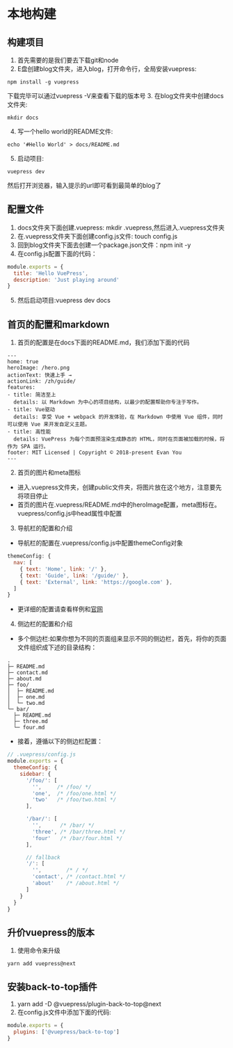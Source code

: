 # 本地构建

## 构建项目
1. 首先需要的是我们要去下载git和node
2. E盘创建blog文件夹，进入blog，打开命令行，全局安装vuepress: 
```
npm install -g vuepress
```
下载完毕可以通过vuepress -V来查看下载的版本号
3. 在blog文件夹中创建docs文件夹: 
```
mkdir docs
```
4. 写一个hello world的README文件: 
```
echo '#Hello World' > docs/README.md
```
5. 启动项目: 
```
vuepress dev
```
然后打开浏览器，输入提示的url即可看到最简单的blog了

## 配置文件
1. docs文件夹下面创建.vuepress: mkdir .vuepress,然后进入.vuepress文件夹
2. 在.vuepress文件夹下面创建config.js文件: touch config.js
3. 回到blog文件夹下面去创建一个package.json文件：npm init -y
4. 在config.js配置下面的代码：
```js
module.exports = {
  title: 'Hello VuePress',
  description: 'Just playing around'
}
```
5. 然后启动项目:vuepress dev docs

## 首页的配置和markdown
1. 首页的配置是在docs下面的README.md，我们添加下面的代码
```
---
home: true
heroImage: /hero.png
actionText: 快速上手 →
actionLink: /zh/guide/
features:
- title: 简洁至上
  details: 以 Markdown 为中心的项目结构，以最少的配置帮助你专注于写作。
- title: Vue驱动
  details: 享受 Vue + webpack 的开发体验，在 Markdown 中使用 Vue 组件，同时可以使用 Vue 来开发自定义主题。
- title: 高性能
  details: VuePress 为每个页面预渲染生成静态的 HTML，同时在页面被加载的时候，将作为 SPA 运行。
footer: MIT Licensed | Copyright © 2018-present Evan You
---
```
2. 首页的图片和meta图标
+ 进入.vuepress文件夹，创建public文件夹，将图片放在这个地方，注意要先将项目停止
+ 首页的图片在.vuepress/README.md中的heroImage配置，meta图标在。vuepress/config.js中head属性中配置

3. 导航栏的配置和介绍
+ 导航栏的配置在.vuepress/config.js中配置themeConfig对象
```js
themeConfig: {
  nav: [
    { text: 'Home', link: '/' },
    { text: 'Guide', link: '/guide/' },
    { text: 'External', link: 'https://google.com' },
  ]
}
```
+ 更详细的配置请查看样例和[官网](https://vuepress.vuejs.org/zh/)

4. 侧边栏的配置和介绍
+ 多个侧边栏:如果你想为不同的页面组来显示不同的侧边栏，首先，将你的页面文件组织成下述的目录结构：
```
.
├─ README.md
├─ contact.md
├─ about.md
├─ foo/
│  ├─ README.md
│  ├─ one.md
│  └─ two.md
└─ bar/
  ├─ README.md
  ├─ three.md
  └─ four.md
```
+ 接着，遵循以下的侧边栏配置：
```js
// .vuepress/config.js
module.exports = {
  themeConfig: {
    sidebar: {
      '/foo/': [
        '',     /* /foo/ */
        'one',  /* /foo/one.html */
        'two'   /* /foo/two.html */
      ],

      '/bar/': [
        '',      /* /bar/ */
        'three', /* /bar/three.html */
        'four'   /* /bar/four.html */
      ],

      // fallback
      '/': [
        '',        /* / */
        'contact', /* /contact.html */
        'about'    /* /about.html */
      ]
    }
  }
}
```

## 升价vuepress的版本
1. 使用命令来升级
```
yarn add vuepress@next
```

## 安装back-to-top插件
1. yarn add -D @vuepress/plugin-back-to-top@next
2. 在config.js文件中添加下面的代码:
```js
module.exports = {
  plugins: ['@vuepress/back-to-top'] 
}
```